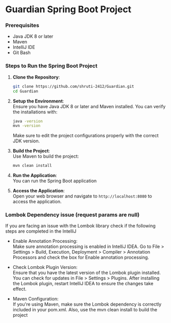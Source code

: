 # Guardian Spring Boot Project

### Prerequisites
- Java JDK 8 or later
- Maven
- IntelliJ IDE
- Git Bash

### Steps to Run the Spring Boot Project

1. **Clone the Repository**:
   ```sh
   git clone https://github.com/shruti-2412/Guardian.git
   cd Guardian
   ```

2. **Setup the Environment**:  
   Ensure you have Java JDK 8 or later and Maven installed. You can verify the installations with:
   ```sh
   java -version
   mvn -version
   ```
   Make sure to edit the project configurations properly with the correct JDK version.

3. **Build the Project**:  
   Use Maven to build the project:
   ```sh
   mvn clean install
   ```

4. **Run the Application**:  
   You can run the Spring Boot application 

5. **Access the Application**:  
   Open your web browser and navigate to `http://localhost:8080` to access the application.

### Lombok Dependency issue (request params are null)

If you are facing an issue with the Lombok library check if the following steps are completed in the IntelliJ

- Enable Annotation Processing:  
Make sure annotation processing is enabled in IntelliJ IDEA. Go to File > Settings > Build, Execution, Deployment > Compiler > Annotation Processors and check the box for Enable annotation processing.

- Check Lombok Plugin Version:  
Ensure that you have the latest version of the Lombok plugin installed. You can check for updates in File > Settings > Plugins. After installing the Lombok plugin, restart IntelliJ IDEA to ensure the changes take effect.

- Maven Configuration:  
If you're using Maven, make sure the Lombok dependency is correctly included in your pom.xml. Also, use the mvn clean install to build the project
